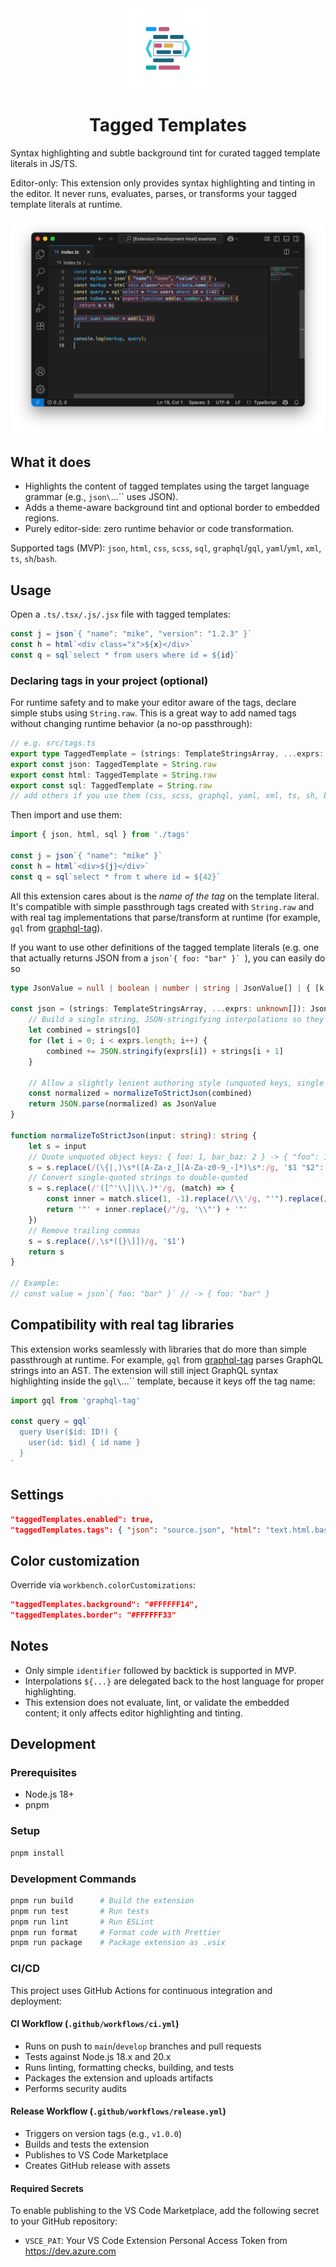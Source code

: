 <div align="center">
  <img src="media/icon.png" alt="Tagged Templates Icon" width="128" height="128">
  <h1>Tagged Templates</h1>
</div>

Syntax highlighting and subtle background tint for curated tagged template literals in JS/TS.

Editor-only: This extension only provides syntax highlighting and tinting in the editor. It never runs, evaluates, parses, or transforms your tagged template literals at runtime.

![Screenshot showing tagged template literals with syntax highlighting and background tinting](media/screemshot.png)

## What it does

- Highlights the content of tagged templates using the target language grammar (e.g., `json\`...\`` uses JSON).
- Adds a theme-aware background tint and optional border to embedded regions.
- Purely editor-side: zero runtime behavior or code transformation.

Supported tags (MVP): `json`, `html`, `css`, `scss`, `sql`, `graphql`/`gql`, `yaml`/`yml`, `xml`, `ts`, `sh`/`bash`.

## Usage

Open a `.ts/.tsx/.js/.jsx` file with tagged templates:

```ts
const j = json`{ "name": "mike", "version": "1.2.3" }`
const h = html`<div class="x">${x}</div>`
const q = sql`select * from users where id = ${id}`
```

### Declaring tags in your project (optional)

For runtime safety and to make your editor aware of the tags, declare simple stubs using `String.raw`. This is a great way to add named tags without changing runtime behavior (a no-op passthrough):

```ts
// e.g. src/tags.ts
export type TaggedTemplate = (strings: TemplateStringsArray, ...exprs: unknown[]) => string
export const json: TaggedTemplate = String.raw
export const html: TaggedTemplate = String.raw
export const sql: TaggedTemplate = String.raw
// add others if you use them (css, scss, graphql, yaml, xml, ts, sh, bash)
```

Then import and use them:

```ts
import { json, html, sql } from './tags'

const j = json`{ "name": "mike" }`
const h = html`<div>${j}</div>`
const q = sql`select * from t where id = ${42}`
```

All this extension cares about is the _name of the tag_ on the template literal. It's compatible with simple passthrough tags created with `String.raw` and with real tag implementations that parse/transform at runtime (for example, `gql` from [graphql-tag](https://github.com/apollographql/graphql-tag)).

If you want to use other definitions of the tagged template literals (e.g. one that actually returns JSON from a ``json`{ foo: "bar" }` ``), you can easily do so

```ts
type JsonValue = null | boolean | number | string | JsonValue[] | { [k: string]: JsonValue }

const json = (strings: TemplateStringsArray, ...exprs: unknown[]): JsonValue => {
	// Build a single string, JSON-stringifying interpolations so they embed as valid JSON fragments
	let combined = strings[0]
	for (let i = 0; i < exprs.length; i++) {
		combined += JSON.stringify(exprs[i]) + strings[i + 1]
	}

	// Allow a slightly lenient authoring style (unquoted keys, single quotes, trailing commas)
	const normalized = normalizeToStrictJson(combined)
	return JSON.parse(normalized) as JsonValue
}

function normalizeToStrictJson(input: string): string {
	let s = input
	// Quote unquoted object keys: { foo: 1, bar_baz: 2 } -> { "foo": 1, "bar_baz": 2 }
	s = s.replace(/(\{|,)\s*([A-Za-z_][A-Za-z0-9_-]*)\s*:/g, '$1 "$2":')
	// Convert single-quoted strings to double-quoted
	s = s.replace(/'([^'\\]|\\.)*'/g, (match) => {
		const inner = match.slice(1, -1).replace(/\\'/g, "'").replace(/\"/g, '"')
		return '"' + inner.replace(/"/g, '\\"') + '"'
	})
	// Remove trailing commas
	s = s.replace(/,\s*([}\]])/g, '$1')
	return s
}

// Example:
// const value = json`{ foo: "bar" }` // -> { foo: "bar" }
```

## Compatibility with real tag libraries

This extension works seamlessly with libraries that do more than simple passthrough at runtime. For example, `gql` from [graphql-tag](https://github.com/apollographql/graphql-tag) parses GraphQL strings into an AST. The extension will still inject GraphQL syntax highlighting inside the `gql\`...\`` template, because it keys off the tag name:

```ts
import gql from 'graphql-tag'

const query = gql`
  query User($id: ID!) {
    user(id: $id) { id name }
  }
`
```

## Settings

```json
"taggedTemplates.enabled": true,
"taggedTemplates.tags": { "json": "source.json", "html": "text.html.basic", ... }
```

## Color customization

Override via `workbench.colorCustomizations`:

```json
"taggedTemplates.background": "#FFFFFF14",
"taggedTemplates.border": "#FFFFFF33"
```

## Notes

- Only simple `identifier` followed by backtick is supported in MVP.
- Interpolations `${...}` are delegated back to the host language for proper highlighting.
- This extension does not evaluate, lint, or validate the embedded content; it only affects editor highlighting and tinting.

## Development

### Prerequisites

- Node.js 18+ 
- pnpm

### Setup

```bash
pnpm install
```

### Development Commands

```bash
pnpm run build      # Build the extension
pnpm run test       # Run tests
pnpm run lint       # Run ESLint
pnpm run format     # Format code with Prettier
pnpm run package    # Package extension as .vsix
```

### CI/CD

This project uses GitHub Actions for continuous integration and deployment:

#### CI Workflow (`.github/workflows/ci.yml`)
- Runs on push to `main`/`develop` branches and pull requests
- Tests against Node.js 18.x and 20.x
- Runs linting, formatting checks, building, and tests
- Packages the extension and uploads artifacts
- Performs security audits

#### Release Workflow (`.github/workflows/release.yml`)
- Triggers on version tags (e.g., `v1.0.0`)
- Builds and tests the extension
- Publishes to VS Code Marketplace
- Creates GitHub release with assets

#### Required Secrets
To enable publishing to the VS Code Marketplace, add the following secret to your GitHub repository:
- `VSCE_PAT`: Your VS Code Extension Personal Access Token from https://dev.azure.com
